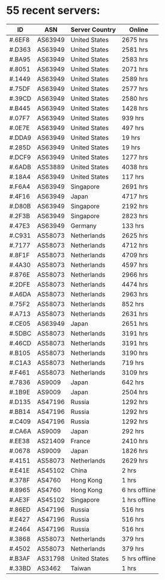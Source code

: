 # 55 recent servers:

| ID | ASN | Server Country | Online |
| ------ | ------ | ------ | ------ |
| #.6EF8 | AS63949 | United States | 2675 hrs |
| #.D363 | AS63949 | United States | 2581 hrs |
| #.BA95 | AS63949 | United States | 2583 hrs |
| #.8051 | AS63949 | United States | 2071 hrs |
| #.1449 | AS63949 | United States | 2589 hrs |
| #.75DF | AS63949 | United States | 2577 hrs |
| #.39CD | AS63949 | United States | 2580 hrs |
| #.B445 | AS63949 | United States | 1428 hrs |
| #.07F7 | AS63949 | United States | 939 hrs |
| #.0E7E | AS63949 | United States | 497 hrs |
| #.DDA9 | AS63949 | United States | 19 hrs |
| #.285D | AS63949 | United States | 19 hrs |
| #.DCF9 | AS63949 | United States | 1277 hrs |
| #.6ADB | AS53889 | United States | 4038 hrs |
| #.18A4 | AS63949 | United States | 117 hrs |
| #.F6A4 | AS63949 | Singapore | 2691 hrs |
| #.4F16 | AS63949 | Japan | 4717 hrs |
| #.D80B | AS63949 | Singapore | 2192 hrs |
| #.2F3B | AS63949 | Singapore | 2823 hrs |
| #.47E3 | AS63949 | Germany | 133 hrs |
| #.C931 | AS58073 | Netherlands | 2625 hrs |
| #.7177 | AS58073 | Netherlands | 4712 hrs |
| #.8F1F | AS58073 | Netherlands | 4709 hrs |
| #.4A30 | AS58073 | Netherlands | 4597 hrs |
| #.876E | AS58073 | Netherlands | 2966 hrs |
| #.2DFE | AS58073 | Netherlands | 4474 hrs |
| #.A6DA | AS58073 | Netherlands | 2963 hrs |
| #.75F2 | AS58073 | Netherlands | 852 hrs |
| #.A713 | AS58073 | Netherlands | 2631 hrs |
| #.CE05 | AS63949 | Japan | 2651 hrs |
| #.5DBC | AS58073 | Netherlands | 3191 hrs |
| #.46CD | AS58073 | Netherlands | 3191 hrs |
| #.B105 | AS58073 | Netherlands | 3190 hrs |
| #.C1A3 | AS58073 | Netherlands | 719 hrs |
| #.F461 | AS58073 | Netherlands | 3109 hrs |
| #.7836 | AS9009 | Japan | 642 hrs |
| #.1B9E | AS9009 | Japan | 2504 hrs |
| #.D135 | AS47196 | Russia | 1292 hrs |
| #.BB14 | AS47196 | Russia | 1292 hrs |
| #.C409 | AS47196 | Russia | 1292 hrs |
| #.CA6A | AS9009 | Japan | 292 hrs |
| #.EE38 | AS21409 | France | 2410 hrs |
| #.0678 | AS9009 | Japan | 1826 hrs |
| #.4151 | AS58073 | Netherlands | 2629 hrs |
| #.E41E | AS45102 | China | 2 hrs |
| #.378F | AS4760 | Hong Kong | 1 hrs |
| #.8965 | AS4760 | Hong Kong | 6 hrs offline |
| #.AE3F | AS45102 | Singapore | 1 hrs offline |
| #.86ED | AS47196 | Russia | 516 hrs |
| #.E427 | AS47196 | Russia | 516 hrs |
| #.2464 | AS47196 | Russia | 516 hrs |
| #.3868 | AS58073 | Netherlands | 379 hrs |
| #.4502 | AS58073 | Netherlands | 379 hrs |
| #.B3AF | AS31798 | United States | 5 hrs offline |
| #.33BD | AS3462 | Taiwan | 1 hrs |

